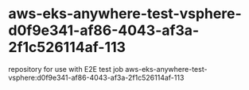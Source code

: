# aws-eks-anywhere-test-vsphere-d0f9e341-af86-4043-af3a-2f1c526114af-113
repository for use with E2E test job aws-eks-anywhere-test-vsphere:d0f9e341-af86-4043-af3a-2f1c526114af-113
